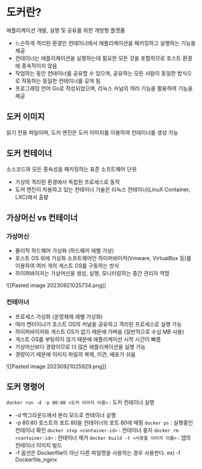 # 도커란?
애플리케이션 개발, 실행 및 공유를 위한 개방형 플랫폼
- 느슨하게 격리된 환경인 컨테이너에서 애플리케이션을 패키징하고 실행하는 기능을 제공
- 컨테이너는 애플리케이션을 실행하는데 필요한 모든 것을 포함하므로 호스트 환경에 종속적이지 않음
- 작업하는 동안 컨테이너를 공유할 수 있으며, 공유하는 모든 사람이 동일한 방식으로 작동하는 동일한 컨테이너를 갖게 됨
- 프로그래밍 언어 Go로 작성되었으며, 리눅스 커널의 여러 기능을 활용하여 기능을 제공


## 도커 이미지
읽기 전용 파일이며, 도커 엔진은 도커 이미지를 이용하여 컨테이너를 생성 가능
## 도커 컨테이너
소스코드와 모든 종속성을 패키징하는 표준 소프트웨어 단위

- 가상의 격리된 환경에서 독립된 프로세스로 동작
- 도커 엔진이 차용하고 있는 컨테이너 기술은 리눅스 컨테이너(LinuX Container, LXC)에서 출발

## 가상머신 vs 컨테이너

### 가상머신

- 물리적 하드웨어 가상화 (하드웨어 레벨 가상)
- 호스트 OS 위에 가상화 소프트웨어인 하이퍼바이저(Vmware, VirtualBox 등)를 이용하여 여러 개의 게스트 OS를 구동하는 방식
- 하이퍼바이저는 가상머신을 생성, 실행, 모니터링하는 중간 관리자 역할

![[Pasted image 20230921025734.png]]

### 컨테이너
- 프로세스 가상화 (운영체제 레벨 가상화) 
- 여러 켄터이너가 호스트 OS의 커널을 공유하고 격리된 프로세스로 실행 가능 
- 하이퍼바이저와 게스트 OS가 없기 때문에 가벼움 (일반적으로 수십 MB 사용)
- 게스트 OS를 부팅하지 않기 때문에 애플리케이션 시작 시간이 빠름 
-  가상머신보다 경량이므로 더 많은 애플리케이션을 실행 가능 
-  경량이기 때문에 이미지 파일의 복제, 이관, 배포가 쉬움

![[Pasted image 20230921025929.png]]

## 도커 명령어
`docker run -d -p 80:80 <도커 이미지 이름>` : 도커 컨테이너 실행
- -d 백그라운드에서 분리 모드로 컨테이너 실행
- -p 80:80 호스트의 포트 80을 컨테이너의 포트 80에 매핑
`docker ps` : 실행중인 컨테이너 확인
`docker stop <container-id>` : 컨테이너 중지
`docker rm <container-id>` : 컨테이너 제거
`docker build -t <사용할 이미지 이름>` : 앱의 컨테이너 이미지 빌드
- -f 옵션은 Dockerfile이 아닌 다른 파일명을 사용하는 경우 사용한다. ex) -f Dockerfile_nginx




